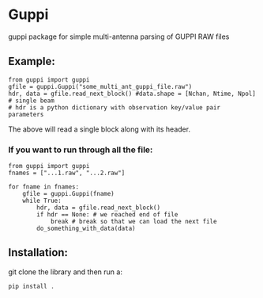 # Guppi

guppi package for simple multi-antenna parsing of GUPPI RAW files

## Example:

```
from guppi import guppi
gfile = guppi.Guppi("some_multi_ant_guppi_file.raw")
hdr, data = gfile.read_next_block() #data.shape = [Nchan, Ntime, Npol] # single beam
# hdr is a python dictionary with observation key/value pair parameters
```

The above will read a single block along with its header.



### If you want to run through all the file:

```
from guppi import guppi
fnames = ["...1.raw", "...2.raw"]

for fname in fnames:
    gfile = guppi.Guppi(fname)
    while True:
        hdr, data = gfile.read_next_block()
        if hdr == None: # we reached end of file
            break # break so that we can load the next file
        do_something_with_data(data)
```

## Installation:
git clone the library and then run a:

`pip install .` 
